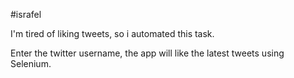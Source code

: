 #israfel

I'm tired of liking tweets, so i automated this task.

Enter the twitter username, the app will like the latest tweets using Selenium.
